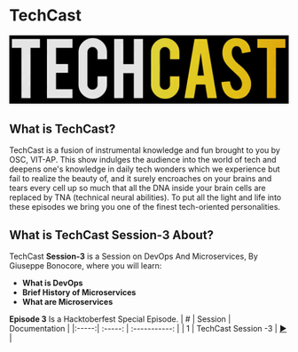 # TechCast

![](/.gitbook/assets/techcast_logo.png)

## What is TechCast?

TechCast is a fusion of instrumental knowledge and fun brought to you by OSC, VIT-AP. This show indulges the audience into the world of tech and deepens one's knowledge in daily tech wonders which we experience but fail to realize the beauty of, and it surely encroaches on your brains and tears every cell up so much that all the DNA inside your brain cells are replaced by TNA (technical neural abilities). To put all the light and life into these episodes we bring you one of the finest tech-oriented personalities.

## What is TechCast Session-3 About?

TechCast **Session-3** is a Session on DevOps And Microservices, By Giuseppe Bonocore, where you will learn:

-   **What is DevOps**
-   **Brief History of Microservices**
-   **What are Microservices**

**Episode 3** Is a Hacktoberfest Special Episode.
| # | Session | Documentation |
|:-----:| :-----: | :-----------: |
| 1 | TechCast Session -3 | [▶️](https://docs.oscvitap.org/techcast/episode-3) |
